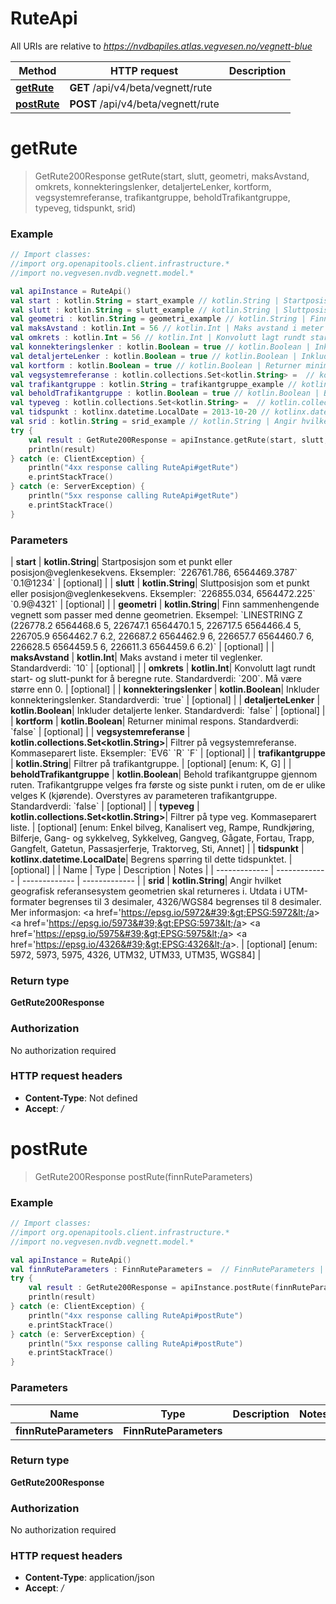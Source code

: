 # RuteApi

All URIs are relative to *https://nvdbapiles.atlas.vegvesen.no/vegnett-blue*

| Method                              | HTTP request                       | Description |
| ----------------------------------- | ---------------------------------- | ----------- |
| [**getRute**](RuteApi.md#getRute)   | **GET** /api/v4/beta/vegnett/rute  |             |
| [**postRute**](RuteApi.md#postRute) | **POST** /api/v4/beta/vegnett/rute |             |

<a id="getRute"></a>

# **getRute**

> GetRute200Response getRute(start, slutt, geometri, maksAvstand, omkrets, konnekteringslenker, detaljerteLenker, kortform, vegsystemreferanse, trafikantgruppe, beholdTrafikantgruppe, typeveg, tidspunkt, srid)

### Example

```kotlin
// Import classes:
//import org.openapitools.client.infrastructure.*
//import no.vegvesen.nvdb.vegnett.model.*

val apiInstance = RuteApi()
val start : kotlin.String = start_example // kotlin.String | Startposisjon som et punkt eller posisjon@veglenkesekvens.  Eksempler: `226761.786, 6564469.3787` `0.1@1234`
val slutt : kotlin.String = slutt_example // kotlin.String | Sluttposisjon som et punkt eller posisjon@veglenkesekvens.  Eksempler: `226855.034, 6564472.225` `0.9@4321`
val geometri : kotlin.String = geometri_example // kotlin.String | Finn sammenhengende vegnett som passer med denne geometrien.  Eksempel: `LINESTRING Z (226778.2 6564468.6 5, 226747.1 6564470.1 5, 226717.5 6564466.4 5, 226705.9 6564462.7 6.2, 226687.2 6564462.9 6, 226657.7 6564460.7 6, 226628.5 6564459.5 6, 226611.3 6564459.6 6.2)`
val maksAvstand : kotlin.Int = 56 // kotlin.Int | Maks avstand i meter til veglenker.  Standardverdi: `10`
val omkrets : kotlin.Int = 56 // kotlin.Int | Konvolutt lagt rundt start- og slutt-punkt for å beregne rute.  Standardverdi: `200`. Må være større enn 0.
val konnekteringslenker : kotlin.Boolean = true // kotlin.Boolean | Inkluder konnekteringslenker.  Standardverdi: `true`
val detaljerteLenker : kotlin.Boolean = true // kotlin.Boolean | Inkluder detaljerte lenker.  Standardverdi: `false`
val kortform : kotlin.Boolean = true // kotlin.Boolean | Returner minimal respons.  Standardverdi: `false`
val vegsystemreferanse : kotlin.collections.Set<kotlin.String> =  // kotlin.collections.Set<kotlin.String> | Filtrer på vegsystemreferanse. Kommaseparert liste.  Eksempler: `EV6` `R` `F`
val trafikantgruppe : kotlin.String = trafikantgruppe_example // kotlin.String | Filtrer på trafikantgruppe.
val beholdTrafikantgruppe : kotlin.Boolean = true // kotlin.Boolean | Behold trafikantgruppe gjennom ruten. Trafikantgruppe velges fra første og siste punkt i ruten, om de er ulike velges K (kjørende). Overstyres av parameteren trafikantgruppe.  Standardverdi: `false`
val typeveg : kotlin.collections.Set<kotlin.String> =  // kotlin.collections.Set<kotlin.String> | Filtrer på type veg. Kommaseparert liste.
val tidspunkt : kotlinx.datetime.LocalDate = 2013-10-20 // kotlinx.datetime.LocalDate | Begrens spørring til dette tidspunktet.
val srid : kotlin.String = srid_example // kotlin.String | Angir hvilket geografisk referansesystem geometrien skal returneres i. Utdata i UTM-formater begrenses til 3 desimaler, 4326/WGS84 begrenses til 8 desimaler. Mer informasjon: <a href='https://epsg.io/5972'>EPSG:5972</a> <a href='https://epsg.io/5973'>EPSG:5973</a> <a href='https://epsg.io/5975'>EPSG:5975</a> <a href='https://epsg.io/4326'>EPSG:4326</a>.
try {
    val result : GetRute200Response = apiInstance.getRute(start, slutt, geometri, maksAvstand, omkrets, konnekteringslenker, detaljerteLenker, kortform, vegsystemreferanse, trafikantgruppe, beholdTrafikantgruppe, typeveg, tidspunkt, srid)
    println(result)
} catch (e: ClientException) {
    println("4xx response calling RuteApi#getRute")
    e.printStackTrace()
} catch (e: ServerException) {
    println("5xx response calling RuteApi#getRute")
    e.printStackTrace()
}
```

### Parameters

| **start** | **kotlin.String**| Startposisjon som et punkt eller posisjon@veglenkesekvens. Eksempler: &#x60;226761.786, 6564469.3787&#x60; &#x60;0.1@1234&#x60; | [optional] |
| **slutt** | **kotlin.String**| Sluttposisjon som et punkt eller posisjon@veglenkesekvens. Eksempler: &#x60;226855.034, 6564472.225&#x60; &#x60;0.9@4321&#x60; | [optional] |
| **geometri** | **kotlin.String**| Finn sammenhengende vegnett som passer med denne geometrien. Eksempel: &#x60;LINESTRING Z (226778.2 6564468.6 5, 226747.1 6564470.1 5, 226717.5 6564466.4 5, 226705.9 6564462.7 6.2, 226687.2 6564462.9 6, 226657.7 6564460.7 6, 226628.5 6564459.5 6, 226611.3 6564459.6 6.2)&#x60; | [optional] |
| **maksAvstand** | **kotlin.Int**| Maks avstand i meter til veglenker. Standardverdi: &#x60;10&#x60; | [optional] |
| **omkrets** | **kotlin.Int**| Konvolutt lagt rundt start- og slutt-punkt for å beregne rute. Standardverdi: &#x60;200&#x60;. Må være større enn 0. | [optional] |
| **konnekteringslenker** | **kotlin.Boolean**| Inkluder konnekteringslenker. Standardverdi: &#x60;true&#x60; | [optional] |
| **detaljerteLenker** | **kotlin.Boolean**| Inkluder detaljerte lenker. Standardverdi: &#x60;false&#x60; | [optional] |
| **kortform** | **kotlin.Boolean**| Returner minimal respons. Standardverdi: &#x60;false&#x60; | [optional] |
| **vegsystemreferanse** | **kotlin.collections.Set&lt;kotlin.String&gt;**| Filtrer på vegsystemreferanse. Kommaseparert liste. Eksempler: &#x60;EV6&#x60; &#x60;R&#x60; &#x60;F&#x60; | [optional] |
| **trafikantgruppe** | **kotlin.String**| Filtrer på trafikantgruppe. | [optional] [enum: K, G] |
| **beholdTrafikantgruppe** | **kotlin.Boolean**| Behold trafikantgruppe gjennom ruten. Trafikantgruppe velges fra første og siste punkt i ruten, om de er ulike velges K (kjørende). Overstyres av parameteren trafikantgruppe. Standardverdi: &#x60;false&#x60; | [optional] |
| **typeveg** | **kotlin.collections.Set&lt;kotlin.String&gt;**| Filtrer på type veg. Kommaseparert liste. | [optional] [enum: Enkel bilveg, Kanalisert veg, Rampe, Rundkjøring, Bilferje, Gang- og sykkelveg, Sykkelveg, Gangveg, Gågate, Fortau, Trapp, Gangfelt, Gatetun, Passasjerferje, Traktorveg, Sti, Annet] |
| **tidspunkt** | **kotlinx.datetime.LocalDate**| Begrens spørring til dette tidspunktet. | [optional] |
| Name | Type | Description | Notes |
| ------------- | ------------- | ------------- | ------------- |
| **srid** | **kotlin.String**| Angir hvilket geografisk referansesystem geometrien skal returneres i. Utdata i UTM-formater begrenses til 3 desimaler, 4326/WGS84 begrenses til 8 desimaler. Mer informasjon: &lt;a href&#x3D;&#39;https://epsg.io/5972&#39;&gt;EPSG:5972&lt;/a&gt; &lt;a href&#x3D;&#39;https://epsg.io/5973&#39;&gt;EPSG:5973&lt;/a&gt; &lt;a href&#x3D;&#39;https://epsg.io/5975&#39;&gt;EPSG:5975&lt;/a&gt; &lt;a href&#x3D;&#39;https://epsg.io/4326&#39;&gt;EPSG:4326&lt;/a&gt;. | [optional] [enum: 5972, 5973, 5975, 4326, UTM32, UTM33, UTM35, WGS84] |

### Return type

**GetRute200Response**

### Authorization

No authorization required

### HTTP request headers

- **Content-Type**: Not defined
- **Accept**: _/_

<a id="postRute"></a>

# **postRute**

> GetRute200Response postRute(finnRuteParameters)

### Example

```kotlin
// Import classes:
//import org.openapitools.client.infrastructure.*
//import no.vegvesen.nvdb.vegnett.model.*

val apiInstance = RuteApi()
val finnRuteParameters : FinnRuteParameters =  // FinnRuteParameters |
try {
    val result : GetRute200Response = apiInstance.postRute(finnRuteParameters)
    println(result)
} catch (e: ClientException) {
    println("4xx response calling RuteApi#postRute")
    e.printStackTrace()
} catch (e: ServerException) {
    println("5xx response calling RuteApi#postRute")
    e.printStackTrace()
}
```

### Parameters

| Name                   | Type                   | Description | Notes |
| ---------------------- | ---------------------- | ----------- | ----- |
| **finnRuteParameters** | **FinnRuteParameters** |             |       |

### Return type

**GetRute200Response**

### Authorization

No authorization required

### HTTP request headers

- **Content-Type**: application/json
- **Accept**: _/_
